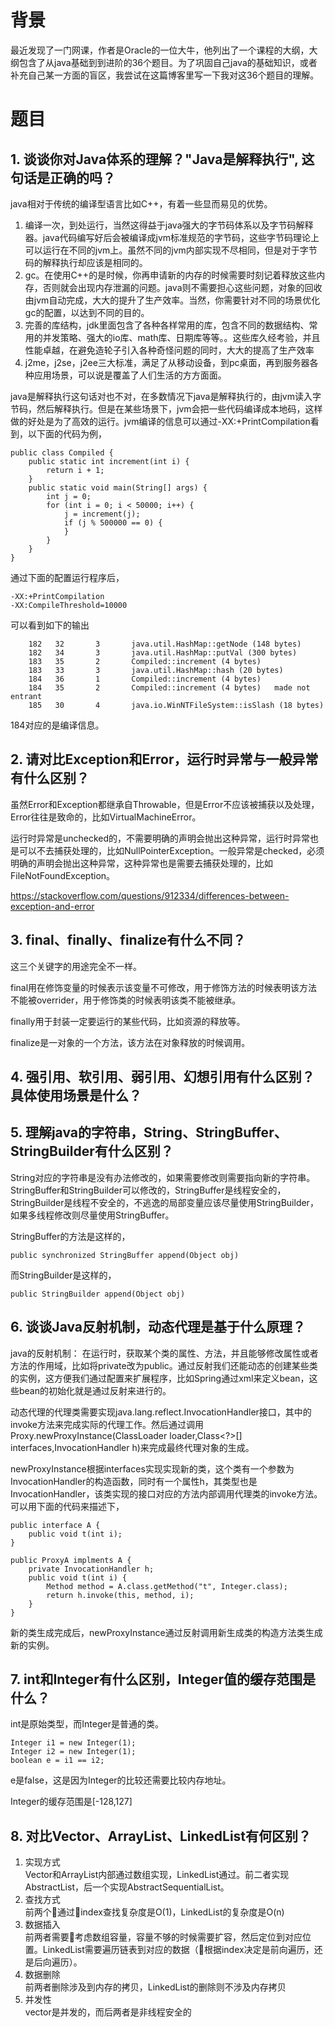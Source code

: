 # 背景

最近发现了一门网课，作者是Oracle的一位大牛，他列出了一个课程的大纲，大纲包含了从java基础到到进阶的36个题目。为了巩固自己java的基础知识，或者补充自己某一方面的盲区，我尝试在这篇博客里写一下我对这36个题目的理解。

# 题目

## 1. 谈谈你对Java体系的理解？"Java是解释执行", 这句话是正确的吗？

java相对于传统的编译型语言比如C++，有着一些显而易见的优势。
1) 编译一次，到处运行，当然这得益于java强大的字节码体系以及字节码解释器。java代码编写好后会被编译成jvm标准规范的字节码，这些字节码理论上可以运行在不同的jvm上。虽然不同的jvm内部实现不尽相同，但是对于字节码的解释执行却应该是相同的。
2) gc。在使用C++的是时候，你再申请新的内存的时候需要时刻记着释放这些内存，否则就会出现内存泄漏的问题。java则不需要担心这些问题，对象的回收由jvm自动完成，大大的提升了生产效率。当然，你需要针对不同的场景优化gc的配置，以达到不同的目的。
3) 完善的库结构，jdk里面包含了各种各样常用的库，包含不同的数据结构、常用的并发策略、强大的io库、math库、日期库等等。。这些库久经考验，并且性能卓越，在避免造轮子引入各种奇怪问题的同时，大大的提高了生产效率
4) j2me，j2se，j2ee三大标准，满足了从移动设备，到pc桌面，再到服务器各种应用场景，可以说是覆盖了人们生活的方方面面。

java是解释执行这句话对也不对，在多数情况下java是解释执行的，由jvm读入字节码，然后解释执行。但是在某些场景下，jvm会把一些代码编译成本地码，这样做的好处是为了高效的运行。jvm编译的信息可以通过-XX:+PrintCompilation看到，以下面的代码为例，
```
public class Compiled {
    public static int increment(int i) {
        return i + 1;
    }
    public static void main(String[] args) {
        int j = 0;
        for (int i = 0; i < 50000; i++) {
            j = increment(j);
            if (j % 500000 == 0) {
            }
        }
    }
}
```
通过下面的配置运行程序后，
```
-XX:+PrintCompilation
-XX:CompileThreshold=10000
```
可以看到如下的输出
```
    182   32       3       java.util.HashMap::getNode (148 bytes)
    182   34       3       java.util.HashMap::putVal (300 bytes)
    183   35       2       Compiled::increment (4 bytes)
    183   33       3       java.util.HashMap::hash (20 bytes)
    184   36       1       Compiled::increment (4 bytes)
    184   35       2       Compiled::increment (4 bytes)   made not entrant
    185   30       4       java.io.WinNTFileSystem::isSlash (18 bytes)
```
184对应的是编译信息。

## 2. 请对比Exception和Error，运行时异常与一般异常有什么区别？

虽然Error和Exception都继承自Throwable，但是Error不应该被捕获以及处理，Error往往是致命的，比如VirtualMachineError。

运行时异常是unchecked的，不需要明确的声明会抛出这种异常，运行时异常也是可以不去捕获处理的，比如NullPointerException。一般异常是checked，必须明确的声明会抛出这种异常，这种异常也是需要去捕获处理的，比如FileNotFoundException。

https://stackoverflow.com/questions/912334/differences-between-exception-and-error

## 3. final、finally、finalize有什么不同？

这三个关键字的用途完全不一样。

final用在修饰变量的时候表示该变量不可修改，用于修饰方法的时候表明该方法不能被overrider，用于修饰类的时候表明该类不能被继承。

finally用于封装一定要运行的某些代码，比如资源的释放等。

finalize是一对象的一个方法，该方法在对象释放的时候调用。

## 4. 强引用、软引用、弱引用、幻想引用有什么区别？具体使用场景是什么？

## 5. 理解java的字符串，String、StringBuffer、StringBuilder有什么区别？

String对应的字符串是没有办法修改的，如果需要修改则需要指向新的字符串。StringBuffer和StringBuilder可以修改的，StringBuffer是线程安全的，StringBuilder是线程不安全的，不逃逸的局部变量应该尽量使用StringBuilder，如果多线程修改则尽量使用StringBuffer。

StringBuffer的方法是这样的，
```
public synchronized StringBuffer append(Object obj)
```
而StringBuilder是这样的，
```
public StringBuilder append(Object obj)
```

## 6. 谈谈Java反射机制，动态代理是基于什么原理？

java的反射机制：
在运行时，获取某个类的属性、方法，并且能够修改属性或者方法的作用域，比如将private改为public。通过反射我们还能动态的创建某些类的实例，这方便我们通过配置来扩展程序，比如Spring通过xml来定义bean，这些bean的初始化就是通过反射来进行的。

动态代理的代理类需要实现java.lang.reflect.InvocationHandler接口，其中的invoke方法来完成实际的代理工作。然后通过调用Proxy.newProxyInstance(ClassLoader loader,Class<?>[] interfaces,InvocationHandler h)来完成最终代理对象的生成。

newProxyInstance根据interfaces实现实现新的类，这个类有一个参数为InvocationHandler的构造函数，同时有一个属性h，其类型也是InvocationHandler，该类实现的接口对应的方法内部调用代理类的invoke方法。可以用下面的代码来描述下，
```
public interface A {
    public void t(int i);
}

public ProxyA implments A {
    private InvocationHandler h;
    public void t(int i) {
        Method method = A.class.getMethod("t", Integer.class);
        return h.invoke(this, method, i);
    }
}

```

新的类生成完成后，newProxyInstance通过反射调用新生成类的构造方法类生成新的实例。


## 7. int和Integer有什么区别，Integer值的缓存范围是什么？
int是原始类型，而Integer是普通的类。
```
Integer i1 = new Integer(1);
Integer i2 = new Integer(1);
boolean e = i1 == i2;
```
e是false，这是因为Integer的比较还需要比较内存地址。


Integer的缓存范围是[-128,127]

## 8. 对比Vector、ArrayList、LinkedList有何区别？
1. 实现方式  
   Vector和ArrayList内部通过数组实现，LinkedList通过。前二者实现AbstractList，后一个实现AbstractSequentialList。
2. 查找方式  
   前两个通过index查找复杂度是O(1)，LinkedList的复杂度是O(n)
3. 数据插入  
   前两者需要考虑数组容量，容量不够的时候需要扩容，然后定位到对应位置。LinkedList需要遍历链表到对应的数据（根据index决定是前向遍历，还是后向遍历）。
4. 数据删除  
   前两者删除涉及到内存的拷贝，LinkedList的删除则不涉及内存拷贝
5. 并发性  
   vector是并发的，而后两者是非线程安全的